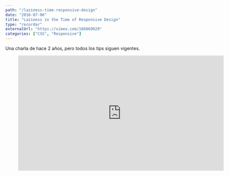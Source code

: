 ```yaml
---
path: "/laziness-time-responsive-design"
date: "2016-07-06"
title: "Laziness in the Time of Responsive Design"
type: "recordar"
externalUrl: "https://vimeo.com/106869929"
categories: ["CSS", "Responsive"]
---
```


Una charla de hace 2 años, pero todos los tips siguen vigentes.

<figure class="video_container">
<iframe title="vimeo-player" src="https://player.vimeo.com/video/106869929" width="640" height="360" frameborder="0" allowfullscreen></iframe>
</figure>
